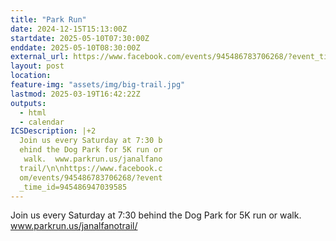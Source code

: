 ```yaml
---
title: "Park Run"
date: 2024-12-15T15:13:00Z
startdate: 2025-05-10T07:30:00Z
enddate: 2025-05-10T08:30:00Z
external_url: https://www.facebook.com/events/945486783706268/?event_time_id=945486947039585
layout: post
location: 
feature-img: "assets/img/big-trail.jpg"
lastmod: 2025-03-19T16:42:22Z
outputs:
  - html
  - calendar
ICSDescription: |+2
  Join us every Saturday at 7:30 b  ehind the Dog Park for 5K run or   walk.  www.parkrun.us/janalfano  trail/\n\nhttps://www.facebook.c  om/events/945486783706268/?event  _time_id=945486947039585
---
```


Join us every Saturday at 7&#58;30 behind the Dog Park for 5K run or walk.  www.parkrun.us/janalfanotrail/<br>
  <br>
  
